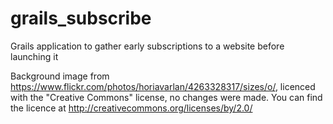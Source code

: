 grails_subscribe
================

Grails application to gather early subscriptions to a website before launching it

Background image from https://www.flickr.com/photos/horiavarlan/4263328317/sizes/o/,
licenced with the "Creative Commons" license, no changes were made.
You can find the licence at http://creativecommons.org/licenses/by/2.0/